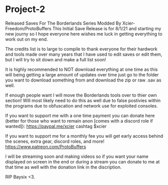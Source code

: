 # Project-2
 Released Saves For The Borderlands Series Modded By Xcier-Freedom/ProtoBuffers
This Initial Save Release is for 8/1/21 and starting my new journy so I hope everyone
here wishes me luck in getting everything to work out on my end.


The credits list is to large to compile to thank everyone for their hardwork and tools
made over many years that I have used to edit saves or edit them, but I will try to 
sit down and make a full list soon!

It is highly recommended to NOT download everything at one time as this will being
getting a large amount of updates over time just go to the folder you want to download
something from and download the zip or raw .sav as well. 

If enough people want I will move the Borderlands tools over to thier own section!
Will most likely need to do this as well due to false postivies within the programs
due to obfuscation and network use for exploited consoles.


If you want to support me with a one time payment you can donate here (better for those
who want to remain anon [comes with a discord role if wanted]):
https://paypal.me/xcier
cashtag $xcier

If you want to support me for a monthly fee you will get early access behind the scenes, 
extra gear, discord roles, and more!
https://www.patreon.com/ProtoBuffers

I will be streaming soon and making videos so if you want your name displayed on screen
in the end or during a stream you can donate to me at that time as well with the donation
link in the discription.


RIP Baysix <3.